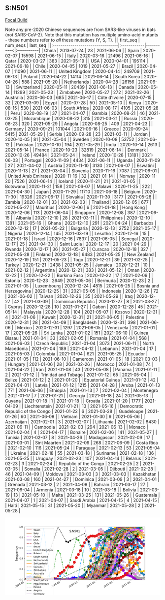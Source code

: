

## S:N501
[Focal Build](https://nextstrain.org/groups/neherlab/ncov/S.N501)

Note any pre-2020 Chinese sequences are from SARS-like viruses in bats (not SARS-CoV-2).
Note that this mutation has multiple amino-acid mutants - these numbers refer to _all_ these mutations (Y, S, T).
|                                  | first_seq   |   num_seqs | last_seq   |
|:---------------------------------|:------------|-----------:|:-----------|
| China                            | 2013-07-24  |         23 | 2021-06-06 |
| Spain                            | 2020-02-07  |      15598 | 2021-06-15 |
| Italy                            | 2020-03-16  |      21496 | 2021-06-16 |
| Qatar                            | 2020-03-27  |        383 | 2021-05-19 |
| USA                              | 2020-04-01  |     195114 | 2021-06-18 |
| Chile                            | 2020-04-05  |       1019 | 2021-05-27 |
| Brazil                           | 2020-04-07  |      11090 | 2021-06-11 |
| United Kingdom                   | 2020-04-14  |     249709 | 2021-06-13 |
| Poland                           | 2020-04-22  |      14114 | 2021-06-14 |
| South Korea                      | 2020-04-26  |        588 | 2021-05-20 |
| Netherlands                      | 2020-04-28  |      26156 | 2021-06-13 |
| Switzerland                      | 2020-05-11  |      20439 | 2021-06-13 |
| Canada                           | 2020-05-14  |      11299 | 2021-05-23 |
| Zimbabwe                         | 2020-05-27  |        272 | 2021-02-26 |
| Australia                        | 2020-06-03  |        685 | 2021-06-17 |
| Côte d'Ivoire                    | 2020-07-15  |         32 | 2021-03-09 |
| Egypt                            | 2020-07-28  |         50 | 2021-05-10 |
| Kenya                            | 2020-08-15  |        530 | 2021-06-03 |
| South Africa                     | 2020-08-17  |       4105 | 2021-05-28 |
| Peru                             | 2020-08-19  |         37 | 2021-04-07 |
| Gambia                           | 2020-08-21  |         46 | 2021-03-25 |
| Mozambique                       | 2020-08-22  |        315 | 2021-03-21 |
| Russia                           | 2020-08-23  |        320 | 2021-05-29 |
| Angola                           | 2020-08-25  |        409 | 2021-04-23 |
| Germany                          | 2020-09-21  |     101044 | 2021-06-16 |
| Greece                           | 2020-09-24  |       5415 | 2021-05-29 |
| Serbia                           | 2020-09-28  |         23 | 2021-03-11 |
| Jordan                           | 2020-10-05  |         81 | 2021-05-04 |
| Sweden                           | 2020-10-08  |      53752 | 2021-06-12 |
| Pakistan                         | 2020-10-10  |        194 | 2021-05-29 |
| India                            | 2020-10-14  |       2613 | 2021-05-14 |
| France                           | 2020-10-23  |      32819 | 2021-06-14 |
| Denmark                          | 2020-10-26  |      49484 | 2021-05-24 |
| Ireland                          | 2020-10-28  |      13181 | 2021-06-03 |
| Portugal                         | 2020-11-09  |       4434 | 2021-06-11 |
| Uganda                           | 2020-11-09  |         27 | 2021-04-02 |
| Austria                          | 2020-11-10  |       3130 | 2021-06-07 |
| Eswatini                         | 2020-11-13  |         27 | 2021-03-04 |
| Slovenia                         | 2020-11-16  |       7087 | 2021-06-01 |
| United Arab Emirates             | 2020-11-16  |         32 | 2021-01-14 |
| Norway                           | 2020-11-20  |       7526 | 2021-06-14 |
| Iceland                          | 2020-11-21  |         21 | 2021-01-05 |
| Botswana                         | 2020-11-21  |        158 | 2021-06-07 |
| Malawi                           | 2020-11-25  |        222 | 2021-04-30 |
| Japan                            | 2020-11-29  |      11710 | 2021-06-18 |
| Belgium                          | 2020-11-30  |      19326 | 2021-06-17 |
| Slovakia                         | 2020-11-30  |       3177 | 2021-05-28 |
| Zambia                           | 2020-12-01  |         33 | 2021-02-03 |
| Thailand                         | 2020-12-05  |        677 | 2021-05-27 |
| Mauritius                        | 2020-12-06  |          6 | 2021-01-18 |
| Hong Kong                        | 2020-12-06  |        113 | 2021-06-04 |
| Singapore                        | 2020-12-08  |        387 | 2021-06-15 |
| Albania                          | 2020-12-10  |         28 | 2021-03-11 |
| Philippines                      | 2020-12-10  |       1381 | 2021-05-16 |
| Ghana                            | 2020-12-10  |        291 | 2021-04-24 |
| Barbados                         | 2020-12-12  |         17 | 2021-05-22 |
| Bulgaria                         | 2020-12-13  |       2752 | 2021-05-17 |
| Nigeria                          | 2020-12-14  |        145 | 2021-03-19 |
| Lesotho                          | 2020-12-16  |         15 | 2021-01-18 |
| Israel                           | 2020-12-16  |       7837 | 2021-06-05 |
| Senegal                          | 2020-12-17  |         25 | 2021-04-30 |
| Saint Lucia                      | 2020-12-17  |         20 | 2021-04-29 |
| Rwanda                           | 2020-12-17  |         36 | 2021-05-27 |
| Curacao                          | 2020-12-18  |        327 | 2021-05-28 |
| Finland                          | 2020-12-18  |       6483 | 2021-05-25 |
| New Zealand                      | 2020-12-19  |        151 | 2021-05-23 |
| Togo                             | 2020-12-21  |         39 | 2021-02-25 |
| Turkey                           | 2020-12-21  |       2438 | 2021-05-25 |
| Jamaica                          | 2020-12-21  |         10 | 2021-02-12 |
| Argentina                        | 2020-12-21  |        383 | 2021-05-12 |
| Oman                             | 2020-12-22  |          1 | 2020-12-22 |
| Burkina Faso                     | 2020-12-22  |         17 | 2021-02-09 |
| Estonia                          | 2020-12-23  |       2649 | 2021-05-06 |
| Bermuda                          | 2020-12-23  |          2 | 2021-01-05 |
| Luxembourg                       | 2020-12-24  |       4815 | 2021-05-25 |
| Bosnia and Herzegovina           | 2020-12-25  |         31 | 2021-05-05 |
| Indonesia                        | 2020-12-26  |         72 | 2021-06-02 |
| Taiwan                           | 2020-12-26  |         35 | 2021-05-29 |
| Iraq                             | 2020-12-27  |         42 | 2021-03-09 |
| Dominican Republic               | 2020-12-27  |          8 | 2021-03-27 |
| Cyprus                           | 2020-12-28  |         10 | 2021-01-27 |
| Gabon                            | 2020-12-28  |         45 | 2021-05-14 |
| Malaysia                         | 2020-12-28  |        104 | 2021-05-07 |
| Kosovo                           | 2020-12-31  |          4 | 2021-01-06 |
| Kuwait                           | 2020-12-31  |         21 | 2021-06-05 |
| Palestine                        | 2020-12-31  |         28 | 2021-04-09 |
| Bangladesh                       | 2020-12-31  |        398 | 2021-06-06 |
| Mexico                           | 2020-12-31  |       1297 | 2021-06-05 |
| Venezuela                        | 2021-01-01  |         17 | 2021-05-26 |
| Sri Lanka                        | 2021-01-02  |        151 | 2021-06-10 |
| Guinea Bissau                    | 2021-01-04  |         33 | 2021-02-05 |
| Romania                          | 2021-01-04  |        568 | 2021-06-03 |
| Czech Republic                   | 2021-01-04  |       3073 | 2021-06-11 |
| North Macedonia                  | 2021-01-04  |        189 | 2021-04-12 |
| Lebanon                          | 2021-01-04  |         17 | 2021-05-03 |
| Colombia                         | 2021-01-04  |        621 | 2021-05-25 |
| Ecuador                          | 2021-01-05  |        112 | 2021-06-10 |
| Cameroon                         | 2021-01-05  |         18 | 2021-03-03 |
| Hungary                          | 2021-01-06  |         28 | 2021-02-26 |
| Morocco                          | 2021-01-08  |         74 | 2021-04-22 |
| Iran                             | 2021-01-08  |         43 | 2021-05-08 |
| Panama                           | 2021-01-11  |          2 | 2021-01-12 |
| Trinidad and Tobago              | 2021-01-12  |         65 | 2021-05-04 |
| Belize                           | 2021-01-12  |          2 | 2021-01-20 |
| Equatorial Guinea                | 2021-01-12  |         42 | 2021-04-01 |
| Latvia                           | 2021-01-12  |       1215 | 2021-04-28 |
| Aruba                            | 2021-01-13  |        771 | 2021-06-06 |
| Ethiopia                         | 2021-01-13  |          7 | 2021-02-04 |
| Montenegro                       | 2021-01-17  |          7 | 2021-01-21 |
| Georgia                          | 2021-01-18  |         24 | 2021-05-13 |
| Guyana                           | 2021-01-18  |          1 | 2021-01-18 |
| Croatia                          | 2021-01-20  |       1777 | 2021-04-09 |
| Liechtenstein                    | 2021-01-21  |         13 | 2021-05-16 |
| Democratic Republic of the Congo | 2021-01-22  |          6 | 2021-03-28 |
| Guadeloupe                       | 2021-01-26  |         60 | 2021-06-08 |
| Vietnam                          | 2021-01-30  |          9 | 2021-05-06 |
| Azerbaijan                       | 2021-02-01  |          3 | 2021-02-07 |
| Lithuania                        | 2021-02-02  |       8430 | 2021-06-11 |
| Cambodia                         | 2021-02-03  |        294 | 2021-06-13 |
| Monaco                           | 2021-02-04  |          4 | 2021-04-17 |
| Bonaire                          | 2021-02-06  |        141 | 2021-05-27 |
| Tunisia                          | 2021-02-07  |          8 | 2021-04-26 |
| Madagascar                       | 2021-02-09  |         17 | 2021-03-01 |
| Sint Maarten                     | 2021-02-09  |        268 | 2021-06-09 |
| Costa Rica                       | 2021-02-10  |        116 | 2021-05-24 |
| Paraguay                         | 2021-02-13  |         53 | 2021-05-04 |
| Ukraine                          | 2021-02-18  |         55 | 2021-03-18 |
| Suriname                         | 2021-02-18  |        136 | 2021-05-25 |
| Uruguay                          | 2021-02-23  |        107 | 2021-04-14 |
| Belarus                          | 2021-02-23  |          3 | 2021-02-24 |
| Republic of the Congo            | 2021-02-25  |          2 | 2021-03-05 |
| Somalia                          | 2021-02-28  |          2 | 2021-03-05 |
| Djibouti                         | 2021-02-28  |         46 | 2021-04-09 |
| Moldova                          | 2021-03-03  |          3 | 2021-03-03 |
| Kazakhstan                       | 2021-03-08  |        160 | 2021-04-27 |
| Dominica                         | 2021-03-09  |          3 | 2021-04-01 |
| Grenada                          | 2021-03-12  |          2 | 2021-04-08 |
| Bahrain                          | 2021-03-17  |         27 | 2021-06-04 |
| Armenia                          | 2021-03-18  |         10 | 2021-03-18 |
| Bolivia                          | 2021-03-19  |         13 | 2021-05-10 |
| Malta                            | 2021-03-25  |        131 | 2021-05-26 |
| Guatemala                        | 2021-04-07  |          1 | 2021-04-07 |
| Saudi Arabia                     | 2021-04-15  |          4 | 2021-04-15 |
| Haiti                            | 2021-05-15  |         31 | 2021-05-20 |
| Myanmar                          | 2021-05-28  |          2 | 2021-05-28 |

![Overall trends S.N501](/overall_trends_figures/overall_trends_S.N501.png)